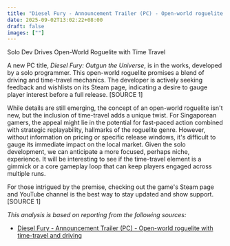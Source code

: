 ```yaml
---
title: "Diesel Fury - Announcement Trailer (PC) - Open-world roguelite with time-travel and driving"
date: 2025-09-02T13:02:22+08:00
draft: false
images: [""]
---
```

Solo Dev Drives Open-World Roguelite with Time Travel

A new PC title, *Diesel Fury: Outgun the Universe*, is in the works, developed by a solo programmer. This open-world roguelite promises a blend of driving and time-travel mechanics. The developer is actively seeking feedback and wishlists on its Steam page, indicating a desire to gauge player interest before a full release. [SOURCE 1]

While details are still emerging, the concept of an open-world roguelite isn't new, but the inclusion of time-travel adds a unique twist. For Singaporean gamers, the appeal might lie in the potential for fast-paced action combined with strategic replayability, hallmarks of the roguelite genre. However, without information on pricing or specific release windows, it's difficult to gauge its immediate impact on the local market. Given the solo development, we can anticipate a more focused, perhaps niche, experience. It will be interesting to see if the time-travel element is a gimmick or a core gameplay loop that can keep players engaged across multiple runs.

For those intrigued by the premise, checking out the game's Steam page and YouTube channel is the best way to stay updated and show support. [SOURCE 1]

*This analysis is based on reporting from the following sources:*
- [Diesel Fury - Announcement Trailer (PC) - Open-world roguelite with time-travel and driving](https://www.reddit.com/r/pcgaming/comments/1n64rsy/diesel_fury_announcement_trailer_pc_openworld/)

